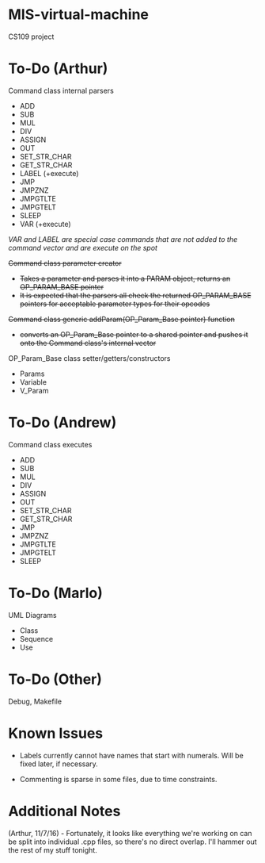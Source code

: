 # MIS-virtual-machine
CS109 project


# To-Do (Arthur)
Command class internal parsers
  - ADD
  - SUB
  - MUL
  - DIV
  - ASSIGN
  - OUT
  - SET_STR_CHAR
  - GET_STR_CHAR
  - LABEL (+execute)
  - JMP
  - JMPZNZ
  - JMPGTLTE
  - JMPGTELT
  - SLEEP
  - VAR (+execute)
  
  *VAR and LABEL are special case commands that are not added to the command vector and are execute on the spot*
  
~~Command class parameter creator~~
  - ~~Takes a parameter and parses it into a PARAM object, returns an OP_PARAM_BASE pointer~~
  - ~~It is expected that the parsers all check the returned OP_PARAM_BASE pointers for acceptable parameter types for their opcodes~~
  
~~Command class generic addParam(OP_Param_Base pointer) function~~
  - ~~converts an OP_Param_Base pointer to a shared pointer and pushes it onto the Command class's internal vector~~
  
OP_Param_Base class setter/getters/constructors
  - Params
  - Variable
  - V_Param

# To-Do (Andrew)
Command class executes
  - ADD
  - SUB
  - MUL
  - DIV
  - ASSIGN
  - OUT
  - SET_STR_CHAR
  - GET_STR_CHAR
  - JMP
  - JMPZNZ
  - JMPGTLTE
  - JMPGTELT
  - SLEEP
  
  
# To-Do (Marlo)
UML Diagrams
   - Class
   - Sequence
   - Use
   
   
# To-Do (Other)
Debug, Makefile

# Known Issues
  - Labels currently cannot have names that start with numerals. Will be fixed later, if necessary.
  
  - Commenting is sparse in some files, due to time constraints.


# Additional Notes

(Arthur, 11/7/16) - Fortunately, it looks like everything we're working on can be split into individual .cpp files, so there's no direct overlap. I'll hammer out the rest of my stuff tonight.

